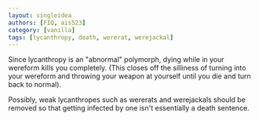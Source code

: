 ```yaml
---
layout: singleidea
authors: [FIQ, ais523]
category: [vanilla]
tags: [lycanthropy, death, wererat, werejackal]
---
```

Since lycanthropy is an "abnormal" polymorph, dying while in your wereform kills you completely. (This closes off the silliness of turning into your wereform and throwing your weapon at yourself until you die and turn back to normal).

Possibly, weak lycanthropes such as wererats and werejackals should be removed so that getting infected by one isn't essentially a death sentence.
